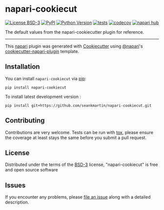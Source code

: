 # napari-cookiecut

[![License BSD-3](https://img.shields.io/pypi/l/napari-cookiecut.svg?color=green)](https://github.com/seankmartin/napari-cookiecut/raw/main/LICENSE)
[![PyPI](https://img.shields.io/pypi/v/napari-cookiecut.svg?color=green)](https://pypi.org/project/napari-cookiecut)
[![Python Version](https://img.shields.io/pypi/pyversions/napari-cookiecut.svg?color=green)](https://python.org)
[![tests](https://github.com/seankmartin/napari-cookiecut/workflows/tests/badge.svg)](https://github.com/seankmartin/napari-cookiecut/actions)
[![codecov](https://codecov.io/gh/seankmartin/napari-cookiecut/branch/main/graph/badge.svg)](https://codecov.io/gh/seankmartin/napari-cookiecut)
[![napari hub](https://img.shields.io/endpoint?url=https://api.napari-hub.org/shields/napari-cookiecut)](https://napari-hub.org/plugins/napari-cookiecut)

The default values from the napari-cookiecutter plugin for reference.

----------------------------------

This [napari] plugin was generated with [Cookiecutter] using [@napari]'s [cookiecutter-napari-plugin] template.

<!--
Don't miss the full getting started guide to set up your new package:
https://github.com/napari/cookiecutter-napari-plugin#getting-started

and review the napari docs for plugin developers:
https://napari.org/stable/plugins/index.html
-->

## Installation

You can install `napari-cookiecut` via [pip]:

    pip install napari-cookiecut



To install latest development version :

    pip install git+https://github.com/seankmartin/napari-cookiecut.git


## Contributing

Contributions are very welcome. Tests can be run with [tox], please ensure
the coverage at least stays the same before you submit a pull request.

## License

Distributed under the terms of the [BSD-3] license,
"napari-cookiecut" is free and open source software

## Issues

If you encounter any problems, please [file an issue] along with a detailed description.

[napari]: https://github.com/napari/napari
[Cookiecutter]: https://github.com/audreyr/cookiecutter
[@napari]: https://github.com/napari
[MIT]: http://opensource.org/licenses/MIT
[BSD-3]: http://opensource.org/licenses/BSD-3-Clause
[GNU GPL v3.0]: http://www.gnu.org/licenses/gpl-3.0.txt
[GNU LGPL v3.0]: http://www.gnu.org/licenses/lgpl-3.0.txt
[Apache Software License 2.0]: http://www.apache.org/licenses/LICENSE-2.0
[Mozilla Public License 2.0]: https://www.mozilla.org/media/MPL/2.0/index.txt
[cookiecutter-napari-plugin]: https://github.com/napari/cookiecutter-napari-plugin

[file an issue]: https://github.com/seankmartin/napari-cookiecut/issues

[napari]: https://github.com/napari/napari
[tox]: https://tox.readthedocs.io/en/latest/
[pip]: https://pypi.org/project/pip/
[PyPI]: https://pypi.org/
